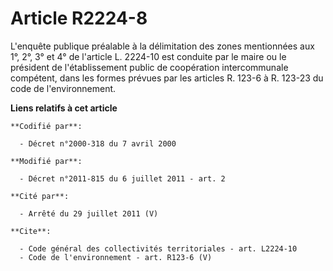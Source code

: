 # Article R2224-8

L'enquête publique préalable à la délimitation des zones mentionnées aux 1°, 2°, 3° et 4° de l'article L. 2224-10 est
conduite par le maire ou le président de l'établissement public de coopération intercommunale compétent, dans les formes
prévues par les articles R. 123-6 à R. 123-23 du code de l'environnement.

**Liens relatifs à cet article**

	**Codifié par**:

	  - Décret n°2000-318 du 7 avril 2000

	**Modifié par**:

	  - Décret n°2011-815 du 6 juillet 2011 - art. 2

	**Cité par**:

	  - Arrêté du 29 juillet 2011 (V)

	**Cite**:

	  - Code général des collectivités territoriales - art. L2224-10
	  - Code de l'environnement - art. R123-6 (V)

